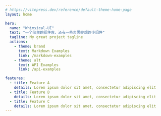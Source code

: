 ```yaml
---
# https://vitepress.dev/reference/default-theme-home-page
layout: home

hero:
  name: "Whimsical-UI"
  text: "一个简单的组件库，还有一些奇思妙想的小组件"
  tagline: My great project tagline
  actions:
    - theme: brand
      text: Markdown Examples
      link: /markdown-examples
    - theme: alt
      text: API Examples
      link: /api-examples

features:
  - title: Feature A
    details: Lorem ipsum dolor sit amet, consectetur adipiscing elit
  - title: Feature B
    details: Lorem ipsum dolor sit amet, consectetur adipiscing elit
  - title: Feature C
    details: Lorem ipsum dolor sit amet, consectetur adipiscing elit
---
```


